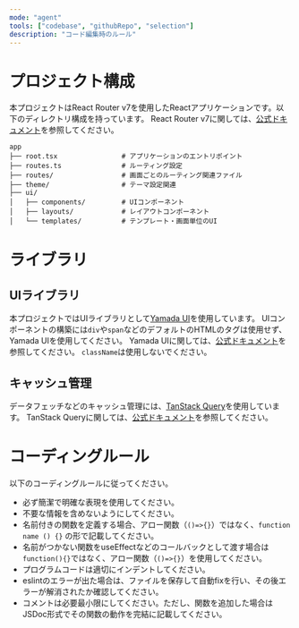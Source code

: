 ```yaml
---
mode: "agent"
tools: ["codebase", "githubRepo", "selection"]
description: "コード編集時のルール"
---
```


# プロジェクト構成

本プロジェクトはReact Router v7を使用したReactアプリケーションです。以下のディレクトリ構成を持っています。
React Router v7に関しては、[公式ドキュメント](https://reactrouter.com/home)を参照してください。

```
app
├── root.tsx                # アプリケーションのエントリポイント
├── routes.ts               # ルーティング設定
├── routes/                 # 画面ごとのルーティング関連ファイル
├── theme/                  # テーマ設定関連
├── ui/
│   ├── components/         # UIコンポーネント
│   ├── layouts/            # レイアウトコンポーネント
│   └── templates/          # テンプレート・画面単位のUI
```

# ライブラリ

## UIライブラリ

本プロジェクトではUIライブラリとして[Yamada UI](https://yamada-ui.com/)を使用しています。
UIコンポーネントの構築には`div`や`span`などのデフォルトのHTMLのタグは使用せず、Yamada UIを使用してください。
Yamada UIに関しては、[公式ドキュメント](https://yamada-ui.com/)を参照してください。
`className`は使用しないでください。

## キャッシュ管理

データフェッチなどのキャッシュ管理には、[TanStack Query](https://tanstack.com/query/latest)を使用しています。
TanStack Queryに関しては、[公式ドキュメント](https://tanstack.com/query/latest)を参照してください。

# コーディングルール

以下のコーディングルールに従ってください。

- 必ず簡潔で明確な表現を使用してください。
- 不要な情報を含めないようにしてください。
- 名前付きの関数を定義する場合、アロー関数（`()=>{}`）ではなく、`function name () {}` の形で記載してください。
- 名前がつかない関数をuseEffectなどのコールバックとして渡す場合は`function(){}`ではなく、アロー関数（`()=>{}`）を使用してください。
- プログラムコードは適切にインデントしてください。
- eslintのエラーが出た場合は、ファイルを保存して自動fixを行い、その後エラーが解消されたか確認してください。
- コメントは必要最小限にしてください。ただし、関数を追加した場合はJSDoc形式でその関数の動作を完結に記載してください。
